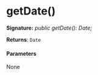 # getDate()





**Signature:** _public getDate(): Date;_

**Returns**: `Date`





#### Parameters
None


